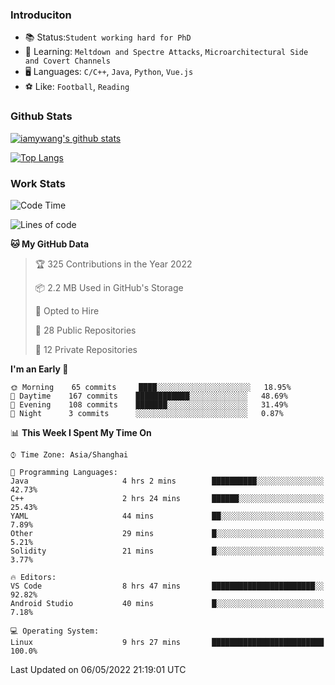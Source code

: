 ### Introduciton

- 📚 Status:`Student working hard for PhD`
- 🔎 Learning: `Meltdown and Spectre Attacks`, `Microarchitectural Side and Covert Channels`
- 🖥️ Languages: `C/C++`, `Java`, `Python`, `Vue.js`
- ⚽ Like: `Football`, `Reading`

### Github Stats

[![iamywang's github stats](https://github-readme-stats.vercel.app/api?username=iamywang&count_private=true&show_icons=true)]()

[![Top Langs](https://github-readme-stats.vercel.app/api/top-langs/?username=iamywang&layout=compact)]()

### Work Stats

<!--START_SECTION:waka-->
![Code Time](http://img.shields.io/badge/Code%20Time-301%20hrs%2056%20mins-blue)

![Lines of code](https://img.shields.io/badge/From%20Hello%20World%20I%27ve%20Written--40%20Thousand%20lines%20of%20code-blue)

**🐱 My GitHub Data** 

> 🏆 325 Contributions in the Year 2022
 > 
> 📦 2.2 MB Used in GitHub's Storage 
 > 
> 💼 Opted to Hire
 > 
> 📜 28 Public Repositories 
 > 
> 🔑 12 Private Repositories  
 > 
**I'm an Early 🐤** 

```text
🌞 Morning    65 commits     ████░░░░░░░░░░░░░░░░░░░░░   18.95% 
🌆 Daytime    167 commits    ████████████░░░░░░░░░░░░░   48.69% 
🌃 Evening    108 commits    ███████░░░░░░░░░░░░░░░░░░   31.49% 
🌙 Night      3 commits      ░░░░░░░░░░░░░░░░░░░░░░░░░   0.87%

```


📊 **This Week I Spent My Time On** 

```text
⌚︎ Time Zone: Asia/Shanghai

💬 Programming Languages: 
Java                     4 hrs 2 mins        ██████████░░░░░░░░░░░░░░░   42.73% 
C++                      2 hrs 24 mins       ██████░░░░░░░░░░░░░░░░░░░   25.43% 
YAML                     44 mins             ██░░░░░░░░░░░░░░░░░░░░░░░   7.89% 
Other                    29 mins             █░░░░░░░░░░░░░░░░░░░░░░░░   5.21% 
Solidity                 21 mins             █░░░░░░░░░░░░░░░░░░░░░░░░   3.77%

🔥 Editors: 
VS Code                  8 hrs 47 mins       ███████████████████████░░   92.82% 
Android Studio           40 mins             █░░░░░░░░░░░░░░░░░░░░░░░░   7.18%

💻 Operating System: 
Linux                    9 hrs 27 mins       █████████████████████████   100.0%

```


 Last Updated on 06/05/2022 21:19:01 UTC
<!--END_SECTION:waka-->
